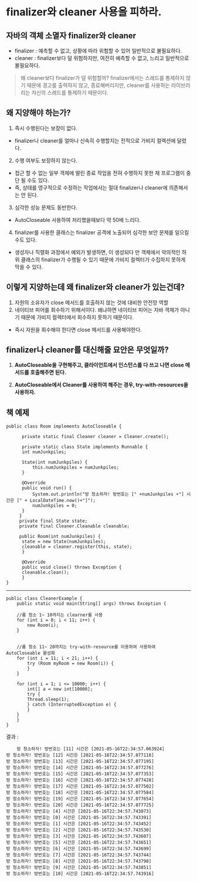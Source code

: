 # finalizer와 cleaner 사용을 피하라.

## 자바의 객체 소멸자 finalizer와 cleaner

- finalizer : 예측할 수 없고, 상황에 따라 위험할 수 있어 일반적으로 불필요하다.
- cleaner : finalizer보다 덜 위험하지만, 여전히 예측할 수 없고, 느리고 일반적으로 불필요하다.

> 왜 cleaner보다 finalizer가 덜 위험할까? finalizer에서는 스레드를 통제하지 않기 때문에 경고를 출력하지 않고, 종료해버리지만, cleaner를 사용하는 라이브러리는 자신의 스레드를 통제하기 때문이다.

## 왜 지양해야 하는가? 

1. 즉시 수행된다는 보장이 없다.
-  finalizer나 cleaner를 얼마나 신속히 수행할지는 전적으로 가비지 컬렉션에 달렸다.
2. 수행 여부도 보장하지 않는다.
- 접근 할 수 없는 일부 객체에 딸린 종료 작업을 전혀 수행하지 못한 채 프로그램이 중단 될 수도 있다. 
- 즉, 상태를 영구적으로 수정하는 작업에서는 절대 finalizer나 cleaner에 의존해서는 안 된다.
3. 심각한 성능 문제도 동반한다.
-  AutoCloseable 사용하여 처리했을때보다 약 50배 느리다.
4. finalizer를 사용한 클래스는 finalizer 공격에 노출되어 심각한 보안 문제를 일으킬 수도 있다.
- 생성자나 직렬화 과정에서 예외가 발생하면, 이 생성되다 만 객체에서 악의적인 하위 클래스의 finalizer가 수행될 수 있기 때문에 가비지 컬렉터가 수집하지 못하게 막을 수 있다.

## 이렇게 지양하는데 왜 finalizer와 cleaner가 있는건데?

1. 자원의 소유자가 close 메서드를 호출하지 않는 것에 대비한 안전망 역할
2. 네이티브 피어를 회수하기 위해서이다. 왜냐하면 네이티브 피어는 자바 객체가 아니기 때문에 가비지 컬렉터에서 회수하지 못하기 때문이다.
-  즉시 자원을 회수해야 한다면 close 메서드를 사용해야한다.

## finalizer나 cleaner를 대신해줄 묘안은 무엇일까?

1. **AutoCloseable을 구현해주고, 클라이언트에서 인스턴스를 다 쓰고 나면 close 메서드를 호출해주면 된다.**

2. **AutoCloseable에서 Cleaner를 사용하여 해주는 경우, try-with-resources을 사용하자.**

  
  ## 책 예제
      
    public class Room implements AutoCloseable {  
      
	      private static final Cleaner cleaner = Cleaner.create();  
	      
	      private static class State implements Runnable {  
	      int numJunkpiles;  
	      
	      State(int numJunkpiles) {  
		      this.numJunkpiles = numJunkpiles;  
	      }  
	      
	      @Override  
	      public void run() {  
		      System.out.println("방 청소하자! 방번호는 [" +numJunkpiles +"] 시간은 [" + LocalDateTime.now()+"]"); 
		      numJunkpiles = 0;  
	      }  
	     }  
	     private final State state;  
	     private final Cleaner.Cleanable cleanable;  
	      
	     public Room(int numJunkpiles) {  
	      state = new State(numJunkpiles);  
	      cleanable = cleaner.register(this, state);  
	      }  
	      
	      @Override  
	      public void close() throws Exception {  
	      cleanable.clean();  
	      }  
    }

-------

    public class CleanerExample {
	    public static void main(String[] args) throws Exception {

		//룸 청소 1~ 10까지는 clearner를 사용
		for (int i = 0; i < 11; i++) {
		    new Room(i);
		}


		//룸 청소 11~ 20까지는 try-with-resource를 이용하여 사용하여 AutoCloseable 활성화
		for (int i = 11; i < 21; i++) {
		    try (Room myRoom = new Room(i)) {
		    }
		}

		for (int i = 1; i <= 10000; i++) {
		    int[] a = new int[10000];
		    try {
			Thread.sleep(1);
		    } catch (InterruptedException e) {
		    }
		}
	    }
    }


결과 : 

    	방 청소하자! 방번호는 [11] 시간은 [2021-05-16T22:34:57.063924]
	방 청소하자! 방번호는 [12] 시간은 [2021-05-16T22:34:57.077118]
	방 청소하자! 방번호는 [13] 시간은 [2021-05-16T22:34:57.077195]
	방 청소하자! 방번호는 [14] 시간은 [2021-05-16T22:34:57.077276]
	방 청소하자! 방번호는 [15] 시간은 [2021-05-16T22:34:57.077353]
	방 청소하자! 방번호는 [16] 시간은 [2021-05-16T22:34:57.077428]
	방 청소하자! 방번호는 [17] 시간은 [2021-05-16T22:34:57.077502]
	방 청소하자! 방번호는 [18] 시간은 [2021-05-16T22:34:57.077584]
	방 청소하자! 방번호는 [19] 시간은 [2021-05-16T22:34:57.077654]
	방 청소하자! 방번호는 [20] 시간은 [2021-05-16T22:34:57.077725]
	방 청소하자! 방번호는 [4] 시간은 [2021-05-16T22:34:57.743073]
	방 청소하자! 방번호는 [0] 시간은 [2021-05-16T22:34:57.743391]
	방 청소하자! 방번호는 [1] 시간은 [2021-05-16T22:34:57.743452]
	방 청소하자! 방번호는 [2] 시간은 [2021-05-16T22:34:57.743530]
	방 청소하자! 방번호는 [3] 시간은 [2021-05-16T22:34:57.743607]
	방 청소하자! 방번호는 [5] 시간은 [2021-05-16T22:34:57.743651]
	방 청소하자! 방번호는 [6] 시간은 [2021-05-16T22:34:57.743699]
	방 청소하자! 방번호는 [7] 시간은 [2021-05-16T22:34:57.743744]
	방 청소하자! 방번호는 [8] 시간은 [2021-05-16T22:34:57.743798]
	방 청소하자! 방번호는 [9] 시간은 [2021-05-16T22:34:57.743851]
	방 청소하자! 방번호는 [10] 시간은 [2021-05-16T22:34:57.743916]

      
   


    






